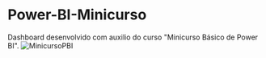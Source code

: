 # Power-BI-Minicurso
Dashboard desenvolvido com auxilio do curso "Minicurso Básico de Power BI".
![MinicursoPBI](https://user-images.githubusercontent.com/44827249/176331277-1c760c36-7b29-414a-9a6d-9773b403939f.png)
